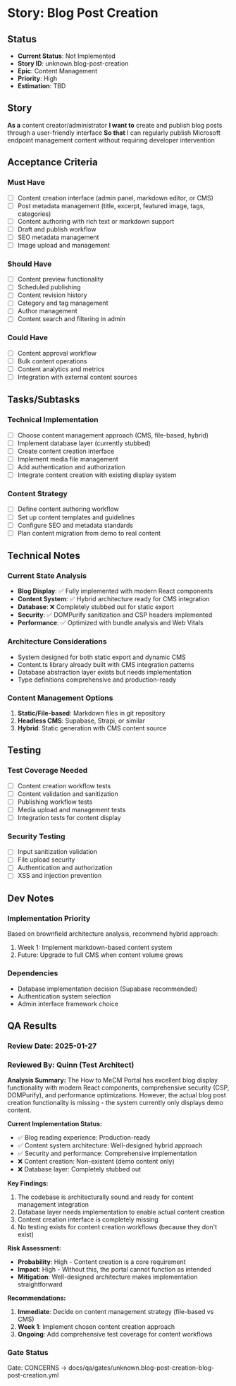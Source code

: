 # Story: Blog Post Creation

## Status
- **Current Status**: Not Implemented
- **Story ID**: unknown.blog-post-creation
- **Epic**: Content Management
- **Priority**: High
- **Estimation**: TBD

## Story

**As a** content creator/administrator
**I want to** create and publish blog posts through a user-friendly interface
**So that** I can regularly publish Microsoft endpoint management content without requiring developer intervention

## Acceptance Criteria

### Must Have
- [ ] Content creation interface (admin panel, markdown editor, or CMS)
- [ ] Post metadata management (title, excerpt, featured image, tags, categories)
- [ ] Content authoring with rich text or markdown support
- [ ] Draft and publish workflow
- [ ] SEO metadata management
- [ ] Image upload and management

### Should Have
- [ ] Content preview functionality
- [ ] Scheduled publishing
- [ ] Content revision history
- [ ] Category and tag management
- [ ] Author management
- [ ] Content search and filtering in admin

### Could Have
- [ ] Content approval workflow
- [ ] Bulk content operations
- [ ] Content analytics and metrics
- [ ] Integration with external content sources

## Tasks/Subtasks

### Technical Implementation
- [ ] Choose content management approach (CMS, file-based, hybrid)
- [ ] Implement database layer (currently stubbed)
- [ ] Create content creation interface
- [ ] Implement media file management
- [ ] Add authentication and authorization
- [ ] Integrate content creation with existing display system

### Content Strategy
- [ ] Define content authoring workflow
- [ ] Set up content templates and guidelines
- [ ] Configure SEO and metadata standards
- [ ] Plan content migration from demo to real content

## Technical Notes

### Current State Analysis
- **Blog Display**: ✅ Fully implemented with modern React components
- **Content System**: ✅ Hybrid architecture ready for CMS integration
- **Database**: ❌ Completely stubbed out for static export
- **Security**: ✅ DOMPurify sanitization and CSP headers implemented
- **Performance**: ✅ Optimized with bundle analysis and Web Vitals

### Architecture Considerations
- System designed for both static export and dynamic CMS
- Content.ts library already built with CMS integration patterns
- Database abstraction layer exists but needs implementation
- Type definitions comprehensive and production-ready

### Content Management Options
1. **Static/File-based**: Markdown files in git repository
2. **Headless CMS**: Supabase, Strapi, or similar
3. **Hybrid**: Static generation with CMS content source

## Testing

### Test Coverage Needed
- [ ] Content creation workflow tests
- [ ] Content validation and sanitization
- [ ] Publishing workflow tests
- [ ] Media upload and management tests
- [ ] Integration tests for content display

### Security Testing
- [ ] Input sanitization validation
- [ ] File upload security
- [ ] Authentication and authorization
- [ ] XSS and injection prevention

## Dev Notes

### Implementation Priority
Based on brownfield architecture analysis, recommend hybrid approach:
1. Week 1: Implement markdown-based content system
2. Future: Upgrade to full CMS when content volume grows

### Dependencies
- Database implementation decision (Supabase recommended)
- Authentication system selection
- Admin interface framework choice

## QA Results

### Review Date: 2025-01-27

### Reviewed By: Quinn (Test Architect)

**Analysis Summary:**
The How to MeCM Portal has excellent blog display functionality with modern React components, comprehensive security (CSP, DOMPurify), and performance optimizations. However, the actual blog post creation functionality is missing - the system currently only displays demo content.

**Current Implementation Status:**
- ✅ Blog reading experience: Production-ready
- ✅ Content system architecture: Well-designed hybrid approach
- ✅ Security and performance: Comprehensive implementation
- ❌ Content creation: Non-existent (demo content only)
- ❌ Database layer: Completely stubbed out

**Key Findings:**
1. The codebase is architecturally sound and ready for content management integration
2. Database layer needs implementation to enable actual content creation
3. Content creation interface is completely missing
4. No testing exists for content creation workflows (because they don't exist)

**Risk Assessment:**
- **Probability**: High - Content creation is a core requirement
- **Impact**: High - Without this, the portal cannot function as intended
- **Mitigation**: Well-designed architecture makes implementation straightforward

**Recommendations:**
1. **Immediate**: Decide on content management strategy (file-based vs CMS)
2. **Week 1**: Implement chosen content creation approach
3. **Ongoing**: Add comprehensive test coverage for content workflows

### Gate Status

Gate: CONCERNS → docs/qa/gates/unknown.blog-post-creation-blog-post-creation.yml